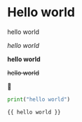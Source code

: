 # Hello world
hello world

*hello world*

**hello world**

~~hello world~~

:100:

```python
print("hello world")
```

```jinja2
{{ hello world }}
```
